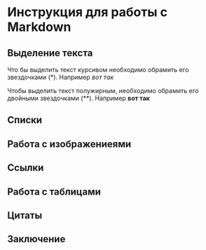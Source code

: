 # Инструкция для работы с Markdown

## Выделение текста

Что бы выделить текст курсивом необходимо обрамить его звездочками (*). Например *вот так*

Чтобы выделить текст полужирным, необходимо обрамить его двойными звездочками (**). Например **вот так**

## Списки

## Работа с изображениеями

## Ссылки

## Работа с таблицами

## Цитаты

## Заключение